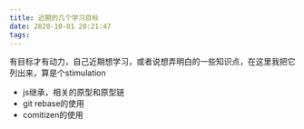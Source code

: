 ```yaml
---
title: 近期的几个学习目标
date: 2020-10-01 20:21:47
tags:
---
```


有目标才有动力，自己近期想学习，或者说想弄明白的一些知识点，在这里我把它列出来，算是个stimulation

- js继承，相关的原型和原型链
- git rebase的使用
- comitizen的使用


